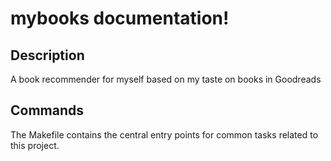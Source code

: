 # mybooks documentation!

## Description

A book recommender for myself based on my taste on books in Goodreads

## Commands

The Makefile contains the central entry points for common tasks related to this project.

